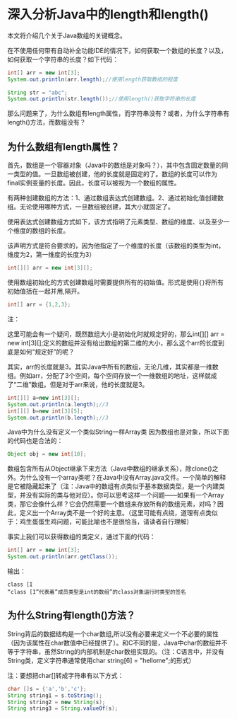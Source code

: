 # 深入分析Java中的length和length()
本文将介绍几个关于Java数组的关键概念。

在不使用任何带有自动补全功能IDE的情况下，如何获取一个数组的长度？以及，如何获取一个字符串的长度？如下代码：
```java
int[] arr = new int[3];
System.out.println(arr.length);//使用length获取数组的程度
 
String str = "abc";
System.out.println(str.length());//使用length()获取字符串的长度
```
那么问题来了，为什么数组有length属性，而字符串没有？或者，为什么字符串有length()方法，而数组没有？

## 为什么数组有length属性？
首先，数组是一个容器对象（Java中的数组是对象吗？），其中包含固定数量的同一类型的值。一旦数组被创建，他的长度就是固定的了。数组的长度可以作为final实例变量的长度。因此，长度可以被视为一个数组的属性。

有两种创建数组的方法：1、通过数组表达式创建数组。2、通过初始化值创建数组。无论使用哪种方式，一旦数组被创建，其大小就固定了。

使用表达式创建数组方式如下，该方式指明了元素类型、数组的维度、以及至少一个维度的数组的长度。

该声明方式是符合要求的，因为他指定了一个维度的长度（该数组的类型为int，维度为2，第一维度的长度为3）

```java
int[][] arr = new int[3][];
```
使用数组初始化的方式创建数组时需要提供所有的初始值。形式是使用`{}`将所有初始值括在一起并用,隔开。

```java
int[] arr = {1,2,3};
```
注：

这里可能会有一个疑问，既然数组大小是初始化时就规定好的，那么int[][] arr = new int[3][];定义的数组并没有给出数组的第二维的大小，那么这个arr的长度到底是如何“规定好”的呢？

其实，arr的长度就是3。其实Java中所有的数组，无论几维，其实都是一维数组。例如arr，分配了3个空间，每个空间存放一个一维数组的地址，这样就成了“二维”数组。但是对于arr来说，他的长度就是3。

```java
int[][] a=new int[3][];
System.out.println(a.length);//3
int[][] b=new int[3][5];
System.out.println(b.length);//3
```
Java中为什么没有定义一个类似String一样Array类
因为数组也是对象，所以下面的代码也是合法的：

```java
Object obj = new int[10];
```
数组包含所有从Object继承下来方法（Java中数组的继承关系），除clone()之外。为什么没有一个array类呢？在Java中没有Array.java文件。一个简单的解释是它被隐藏起来了（注：Java中的数组有点类似于基本数据类型，是一个内建类型，并没有实际的类与他对应）。你可以思考这样一个问题——如果有一个Array类，那它会像什么样？它会仍然需要一个数组来存放所有的数组元素，对吗？因此，定义出一个Array类不是一个好的主意。（这里可能有点绕，道理有点类似于：鸡生蛋蛋生鸡问题，可能比喻也不是很恰当，请读者自行理解）

事实上我们可以获得数组的类定义，通过下面的代码：

```java
int[] arr = new int[3];
System.out.println(arr.getClass());
```
输出：
```
class [I
“class [I”代表着”成员类型是int的数组”的class对象运行时类型的签名
```

## 为什么String有length()方法？
String背后的数据结构是一个char数组,所以没有必要来定义一个不必要的属性（因为该属性在char数值中已经提供了）。和C不同的是，Java中char的数组并不等于字符串，虽然String的内部机制是char数组实现的。（注：C语言中，并没有String类，定义字符串通常使用char string[6] = "hellome";的形式）

注：要想把char[]转成字符串有以下方式：
```java
char []s = {'a','b','c'};
String string1 = s.toString();
String string2 = new String(s);
String string3 = String.valueOf(s);
```